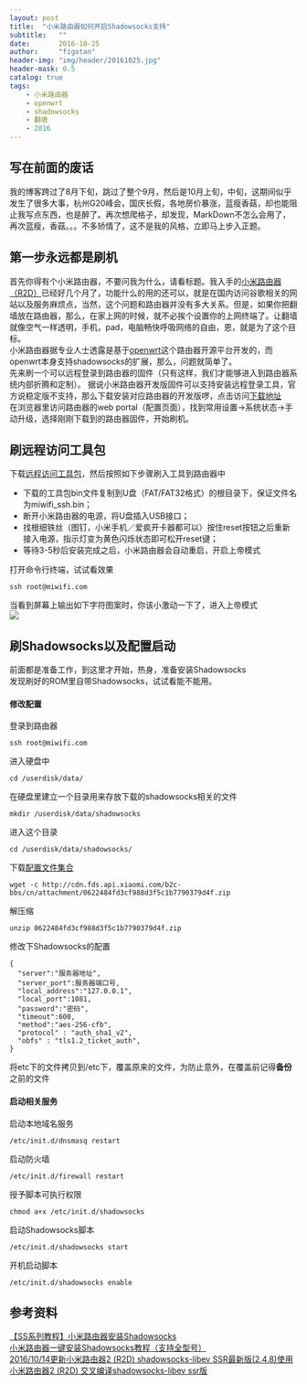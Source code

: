 ```yaml
---
layout: post
title:  "小米路由器如何开启Shadowsocks支持"
subtitle:   ""
date:       2016-10-25
author:     "figotan"
header-img: "img/header/20161025.jpg"
header-mask: 0.5
catalog: true
tags:
    - 小米路由器
    - openwrt
    - shadowsocks
    - 翻墙
    - 2016
---
```


## 写在前面的废话  
我的博客跨过了8月下旬，跳过了整个9月，然后是10月上旬，中旬，这期间似乎发生了很多大事，杭州G20峰会，国庆长假，各地房价暴涨，蓝瘦香菇，却也能阻止我写点东西，也是醉了。再次想爬格子，却发现，MarkDown不怎么会用了，再次蓝瘦，香菇。。。不多矫情了，这不是我的风格，立即马上步入正题。  

## 第一步永远都是刷机  
首先你得有个小米路由器，不要问我为什么，请看标题。我入手的[小米路由器（R2D）](http://www.mi.com/miwifi/)已经好几个月了，功能什么的用的还可以，就是在国内访问谷歌相关的网站以及服务麻烦点，当然，这个问题和路由器并没有多大关系。但是，如果你把翻墙放在路由器，那么，在家上网的时候，就不必挨个设置你的上网终端了。让翻墙就像空气一样透明，手机，pad，电脑畅快呼吸网络的自由，恩，就是为了这个目标。  
小米路由器据专业人士透露是基于[openwrt](https://openwrt.org/)这个路由器开源平台开发的，而openwrt本身支持shadowsocks的扩展，那么，问题就简单了。  
先来刷一个可以远程登录到路由器的固件（只有这样，我们才能够进入到路由器系统内部折腾和定制）。 据说小米路由器开发版固件可以支持安装远程登录工具，官方说稳定版不支持，那么下载安装对应路由器的开发版啰，点击访问[下载地址](http://www1.miwifi.com/miwifi_download.html)  
在浏览器里访问路由器的web portal（配置页面），找到常用设置->系统状态->手动升级，选择刚刚下载到的路由器固件，开始刷机。  

## 刷远程访问工具包
下载[远程访问工具包](http://d.miwifi.com/rom/ssh)，然后按照如下步骤刷入工具到路由器中

* 下载的工具包bin文件复制到U盘（FAT/FAT32格式）的根目录下，保证文件名为miwifi_ssh.bin；
* 断开小米路由器的电源，将U盘插入USB接口；
* 找根细铁丝（图钉，小米手机／爱疯开卡器都可以）按住reset按钮之后重新接入电源，指示灯变为黄色闪烁状态即可松开reset键；
* 等待3-5秒后安装完成之后，小米路由器会自动重启，开启上帝模式

打开命令行终端，试试看效果

`
ssh root@miwifi.com
`

当看到屏幕上输出如下字符图案时，你该小激动一下了，进入上帝模式  
![](http://figotan.org/img/in-post/Snip20161025_1.png)

## 刷Shadowsocks以及配置启动
前面都是准备工作，到这里才开始，热身，准备安装Shadowsocks  
发现刷好的ROM里自带Shadowsocks，试试看能不能用。  

#### 修改配置
登录到路由器  

```
ssh root@miwifi.com
```

进入硬盘中  

```
cd /userdisk/data/
```

在硬盘里建立一个目录用来存放下载的shadowsocks相关的文件  

```  
mkdir /userdisk/data/shadowsocks  
```

进入这个目录  

```
cd /userdisk/data/shadowsocks/
```

下载[配置文件集合](http://cdn.fds.api.xiaomi.com/b2c-bbs/cn/attachment/0622484fd3cf988d3f5c1b7790379d4f.zip)  

```
wget -c http://cdn.fds.api.xiaomi.com/b2c-bbs/cn/attachment/0622484fd3cf988d3f5c1b7790379d4f.zip
```

解压缩  

```
unzip 0622484fd3cf988d3f5c1b7790379d4f.zip
```

修改下Shadowsocks的配置  

```
{
  "server":"服务器地址",
  "server_port":服务器端口号,
  "local_address":"127.0.0.1",
  "local_port":1081,
  "password":"密码",
  "timeout":600,
  "method":"aes-256-cfb",
  "protocol" : "auth_sha1_v2",
  "obfs" : "tls1.2_ticket_auth",
}
```  

将etc下的文件拷贝到/etc下，覆盖原来的文件，为防止意外，在覆盖前记得**备份**之前的文件

#### 启动相关服务  
启动本地域名服务  

```
/etc/init.d/dnsmasq restart
```

启动防火墙  

```
/etc/init.d/firewall restart
```

授予脚本可执行权限  

```
chmod a+x /etc/init.d/shadowsocks
```

启动Shadowsocks脚本

```
/etc/init.d/shadowsocks start
```

开机启动脚本

```
/etc/init.d/shadowsocks enable
```

## 参考资料

[【SS系列教程】小米路由器安装Shadowsocks](http://bbs.xiaomi.cn/t-11547929)  
[小米路由器一键安装Shadowsocks教程（支持全型号）](http://bbs.xiaomi.cn/t-12863925)  
[2016/10/14更新小米路由器2 (R2D) shadowsocks-libev SSR最新版(2.4.8)使用](http://bbs.xiaomi.cn/t-13088506)  
[小米路由器2 (R2D) 交叉编译shadowsocks-libev ssr版](http://www.jianshu.com/p/b1a8443dbe5f)  



